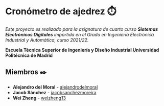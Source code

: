 # Cronómetro de ajedrez ⏱️

_Este proyecto es realizado para la asignatura de cuarto curso **Sistemas Electrónicos Digitales** impartida en el Grado en Ingeniería Electrónica Industrial y Automática, curso 2021/22._

**Escuela Técnica Superior de Ingeniería y Diseño Industrial
Universidad Politécnica de Madrid**

## Miembros ✒️
* **Alejandro del Moral** - [alejandrodelmoral](https://github.com/alejandrodelmoral)
* **Jacob Sánchez** - [jacobsanchezmoreira](https://github.com/jacobsanchezmoreira)
* **Wei Zheng** - [weizheng13](https://github.com/weizheng13)